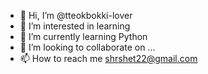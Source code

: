 - 👋 Hi, I’m @tteokbokki-lover
- 👀 I’m interested in learning
- 🌱 I’m currently learning Python
- 💞️ I’m looking to collaborate on ...
- 📫 How to reach me shrshet22@gmail.com

<!---
tteokbokki-lover/tteokbokki-lover is a ✨ special ✨ repository because its `README.md` (this file) appears on your GitHub profile.
You can click the Preview link to take a look at your changes.
--->
